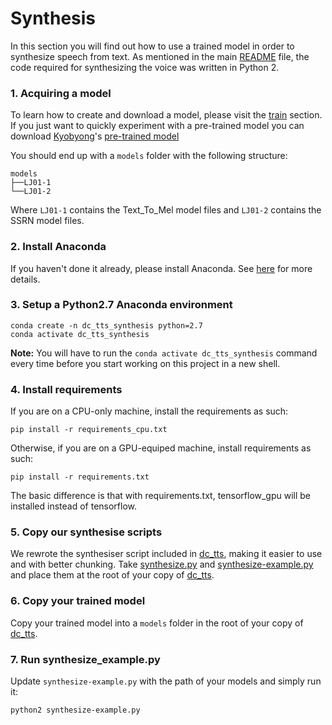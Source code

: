 # Synthesis

In this section you will find out how to use a trained model in order to synthesize speech from text. As mentioned in the main [README](../README.md) file, the code required for synthesizing the voice was written in Python 2.

### 1. Acquiring a model
To learn how to create and download a model, please visit the [train](../train) section. If you just want to quickly experiment with a pre-trained model you can download [Kyobyong](https://github.com/Kyubyong)'s [pre-trained model](https://github.com/Kyubyong/dc_tts#pretrained-model-for-lj)

You should end up with a `models` folder with the following structure:

```
models
├──LJ01-1
└──LJ01-2
```

Where `LJ01-1` contains the Text\_To\_Mel model files and `LJ01-2` contains the SSRN model files.

### 2. Install Anaconda
If you haven't done it already, please install Anaconda. See [here](https://docs.anaconda.com/anaconda/install/) for more details.

### 3. Setup a Python2.7 Anaconda environment
```
conda create -n dc_tts_synthesis python=2.7
conda activate dc_tts_synthesis
```
**Note:** You will have to run the `conda activate dc_tts_synthesis` command every time before you start working on this project in a new shell.

### 4. Install requirements
If you are on a CPU-only machine, install the requirements as such:
```
pip install -r requirements_cpu.txt
```

Otherwise, if you are on a GPU-equiped machine, install requirements as such:
```
pip install -r requirements.txt
```

The basic difference is that with requirements.txt, tensorflow_gpu will be installed instead of tensorflow.

### 5. Copy our synthesise scripts

We rewrote the synthesiser script included in [dc_tts](https://github.com/Kyubyong/dc_tts), making it easier to use and with better chunking. Take [synthesize.py](./synthesize.py) and [synthesize-example.py](./synthesize-example.py) and place them at the root of your copy of [dc_tts](https://github.com/Kyubyong/dc_tts).

### 6. Copy your trained model

Copy your trained model into a `models` folder in the root of your copy of [dc_tts](https://github.com/Kyubyong/dc_tts).

### 7. Run synthesize_example.py

Update `synthesize-example.py` with the path of your models and simply run it:
```
python2 synthesize-example.py
```


